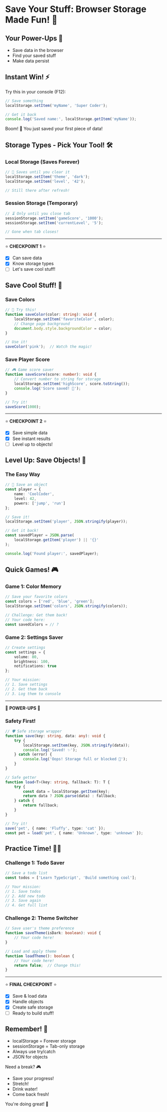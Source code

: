 # Save Your Stuff: Browser Storage Made Fun! 🎲
<!-- Doc type - Knowledge Pill 💊 -->

## Your Power-Ups 🎯
- Save data in the browser
- Find your saved stuff
- Make data persist

## Instant Win! ⚡
Try this in your console (F12):
```typescript
// Save something
localStorage.setItem('myName', 'Super Coder');

// Get it back
console.log('Saved name:', localStorage.getItem('myName'));
```
Boom! 🎉 You just saved your first piece of data!

## Storage Types - Pick Your Tool! 🛠️

### Local Storage (Saves Forever)
```typescript
// 💾 Saves until you clear it
localStorage.setItem('theme', 'dark');
localStorage.setItem('level', '42');

// Still there after refresh!
```

### Session Storage (Temporary)
```typescript
// ⏳ Only until you close tab
sessionStorage.setItem('gameScore', '1000');
sessionStorage.setItem('currentLevel', '5');

// Gone when tab closes!
```

---
⭐ **CHECKPOINT 1** ⭐
- [x] Can save data
- [x] Know storage types
- [ ] Let's save cool stuff!

## Save Cool Stuff! 🎨

### Save Colors
```typescript
// 🎨 Try this!
function saveColor(color: string): void {
    localStorage.setItem('favoriteColor', color);
    // Change page background
    document.body.style.backgroundColor = color;
}

// Use it!
saveColor('pink');  // Watch the magic!
```

### Save Player Score
```typescript
// 🎮 Game score saver
function saveScore(score: number): void {
    // Convert number to string for storage
    localStorage.setItem('highScore', score.toString());
    console.log('Score saved! 🎉');
}

// Try it!
saveScore(1000);
```

---
⭐ **CHECKPOINT 2** ⭐
- [x] Save simple data
- [x] See instant results
- [ ] Level up to objects!

## Level Up: Save Objects! 🚀

### The Easy Way
```typescript
// 🎯 Save an object
const player = {
    name: 'CoolCoder',
    level: 42,
    powers: ['jump', 'run']
};

// Save it!
localStorage.setItem('player', JSON.stringify(player));

// Get it back!
const savedPlayer = JSON.parse(
    localStorage.getItem('player') || '{}'
);

console.log('Found player:', savedPlayer);
```

## Quick Games! 🎮

### Game 1: Color Memory
```typescript
// Save your favorite colors
const colors = ['red', 'blue', 'green'];
localStorage.setItem('colors', JSON.stringify(colors));

// Challenge: Get them back!
// Your code here:
const savedColors = // ?
```

### Game 2: Settings Saver
```typescript
// Create settings
const settings = {
    volume: 80,
    brightness: 100,
    notifications: true
};

// Your mission:
// 1. Save settings
// 2. Get them back
// 3. Log them to console
```

---
🎉 **POWER-UPS** 🎉

### Safety First! 
```typescript
// 🛡️ Safe storage wrapper
function save(key: string, data: any): void {
    try {
        localStorage.setItem(key, JSON.stringify(data));
        console.log('Saved! ✨');
    } catch (error) {
        console.log('Oops! Storage full or blocked 🚫');
    }
}

// Safe getter
function load<T>(key: string, fallback: T): T {
    try {
        const data = localStorage.getItem(key);
        return data ? JSON.parse(data) : fallback;
    } catch {
        return fallback;
    }
}

// Try it!
save('pet', { name: 'Fluffy', type: 'cat' });
const pet = load('pet', { name: 'Unknown', type: 'unknown' });
```

## Practice Time! 🏃‍♂️

### Challenge 1: Todo Saver
```typescript
// Save a todo list
const todos = ['Learn TypeScript', 'Build something cool'];

// Your mission:
// 1. Save todos
// 2. Add new todo
// 3. Save again
// 4. Get full list
```

### Challenge 2: Theme Switcher
```typescript
// Save user's theme preference
function saveTheme(isDark: boolean): void {
    // Your code here!
}

// Load and apply theme
function loadTheme(): boolean {
    // Your code here!
    return false;  // Change this!
}
```

---
⭐ **FINAL CHECKPOINT** ⭐
- [x] Save & load data
- [x] Handle objects
- [x] Create safe storage
- [ ] Ready to build stuff!

## Remember! 🧠
- localStorage = Forever storage
- sessionStorage = Tab-only storage
- Always use try/catch
- JSON for objects

Need a break? 🎮
- Save your progress!
- Stretch!
- Drink water!
- Come back fresh!

You're doing great! 🌟